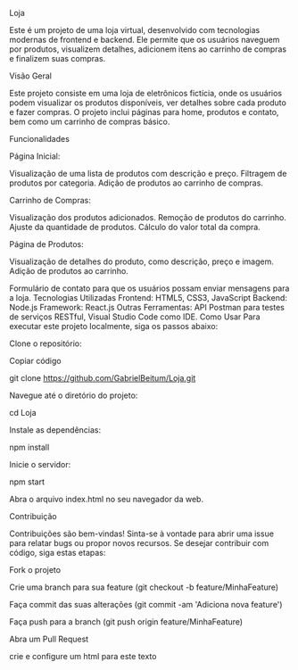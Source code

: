 Loja

Este é um projeto de uma loja virtual, desenvolvido com tecnologias modernas de frontend e backend. Ele permite que os usuários naveguem por produtos, visualizem detalhes, adicionem itens ao carrinho de compras e finalizem suas compras.

Visão Geral

Este projeto consiste em uma loja de eletrônicos fictícia, onde os usuários podem visualizar os produtos disponíveis, ver detalhes sobre cada produto e fazer compras. O projeto inclui páginas para home, produtos e contato, bem como um carrinho de compras básico.

Funcionalidades

Página Inicial:

Visualização de uma lista de produtos com descrição e preço.
Filtragem de produtos por categoria.
Adição de produtos ao carrinho de compras.

Carrinho de Compras:

Visualização dos produtos adicionados.
Remoção de produtos do carrinho.
Ajuste da quantidade de produtos.
Cálculo do valor total da compra.

Página de Produtos:

Visualização de detalhes do produto, como descrição, preço e imagem.
Adição de produtos ao carrinho.



Formulário de contato para que os usuários possam enviar mensagens para a loja.
Tecnologias Utilizadas
Frontend: HTML5, CSS3, JavaScript
Backend: Node.js
Framework: React.js
Outras Ferramentas: API Postman para testes de serviços RESTful, Visual Studio Code como IDE.
Como Usar
Para executar este projeto localmente, siga os passos abaixo:

Clone o repositório:


Copiar código

git clone https://github.com/GabrielBeitum/Loja.git

Navegue até o diretório do projeto:


cd Loja


Instale as dependências:


npm install



Inicie o servidor:


npm start


Abra o arquivo index.html no seu navegador da web.


Contribuição

Contribuições são bem-vindas! Sinta-se à vontade para abrir uma issue para relatar bugs ou propor novos recursos. Se desejar contribuir com código, siga estas etapas:


Fork o projeto

Crie uma branch para sua feature (git checkout -b feature/MinhaFeature)

Faça commit das suas alterações (git commit -am 'Adiciona nova feature')

Faça push para a branch (git push origin feature/MinhaFeature)


Abra um Pull Request

crie e configure um html para este texto
